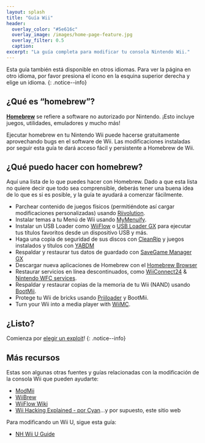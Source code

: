 ```yaml
---
layout: splash
title: "Guía Wii"
header:
  overlay_color: "#5e616c"
  overlay_image: /images/home-page-feature.jpg
  overlay_filter: 0.5
  caption:
excerpt: "La guía completa para modificar tu consola Nintendo Wii."
---
```


Esta guía también está disponible en otros idiomas. Para ver la página en otro idioma, por favor presiona el icono en la esquina superior derecha y elige un idioma.
{: .notice--info}

## ¿Qué es “homebrew”?

[**Homebrew**](https://en.wikipedia.org/wiki/Homebrew_(video_games)) se refiere a software no autorizado por Nintendo. ¡Esto incluye juegos, utilidades, emuladores y mucho más!

Ejecutar homebrew en tu Nintendo Wii puede hacerse gratuitamente aprovechando bugs en el software de Wii. Las modificaciones instaladas por seguir esta guía te dará acceso fácil y persistente a Homebrew de Wii.

## ¿Qué puedo hacer con homebrew?

Aquí una lista de lo que puedes hacer con Homebrew. Dado a que esta lista no quiere decir que todo sea comprensible, deberás tener una buena idea de lo que es si es posible, y la guía te ayudará a comenzar fácilmente.

- Parchear contenido de juegos físicos (permitiéndote así cargar modificaciones personalizadas) usando [Riivolution](http://www.wiibrew.org/wiki/Riivolution).
- Instalar temas a tu Menú de Wii usando [MyMenuify](themes).
- Instalar un USB Loader como [WiiFlow](wiiflow) o [USB Loader GX](usbloadergx) para ejecutar tus títulos favoritos desde un dispositivo USB y más.
- Haga una copia de seguridad de sus discos con [CleanRip](/dump-games) y juegos instalados y títulos con [YABDM](dump-wads)
- Respaldar y restaurar tus datos de guardado con [SaveGame Manager GX](https://wiidatabase.de/downloads/wii-tools/savegame-manager-gx-beta/)
- Descargar nueva aplicaciones de Homebrew con el [Homebrew Browser](hbb)
- Restaurar servicios en línea descontinuados, como [WiiConnect24](riiconnect24) & [Nintendo WFC services](wiimmfi).
- Respaldar y restaurar copias de la memoria de tu Wii (NAND) usando [BootMii](bootmii).
- Protege tu Wii de bricks usando [Priiloader](priiloader) y BootMii.
- Turn your Wii into a media player with [WiiMC](https://oscwii.org/library/app/wiimc-ss).


## ¿Listo?

Comienza por [elegir un exploit](get-started)!
{: .notice--info}

## Más recursos

Estas son algunas otras fuentes y guías relacionadas con la modificación de la consola Wii que pueden ayudarte:

- [ModMii](https://modmii.github.io/)
- [WiiBrew](https://wiibrew.org/)
- [WiiFlow Wiki](https://sites.google.com/site/wiiflowiki4/)
- [Wii Hacking Explained - por Cyan](https://gbatemp.net/threads/wii-hacking-explained.501605/)...y por supuesto, este sitio web

Para modificando un Wii U, sigue esta guía:
- [NH Wii U Guide](https://wiiu.hacks.guide)
